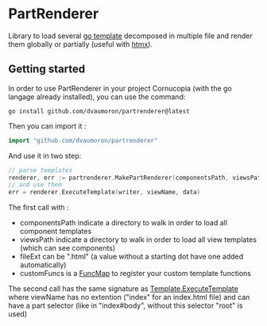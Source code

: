 # PartRenderer

Library to load several [go template](https://pkg.go.dev/text/template) decomposed in multiple file and render them globally or partially (useful with [htmx](https://htmx.org/)).

## Getting started

In order to use PartRenderer in your project Cornucopia (with the go langage already installed), you can use the command:

    go install github.com/dvaumoron/partrenderer@latest

Then you can import it :

```Go
import "github.com/dvaumoron/partrenderer"
```

And use it in two step:

```Go
// parse templates
renderer, err := partrenderer.MakePartRenderer(componentsPath, viewsPath, fileExt, customFuncs)
// and use them
err = renderer.ExecuteTemplate(writer, viewName, data)
```

The first call with :

- componentsPath indicate a directory to walk in order to load all component templates
- viewsPath indicate a directory to walk in order to load all view templates (which can see components)
- fileExt can be ".html" (a value without a starting dot have one added automatically)
- customFuncs is a [FuncMap](https://pkg.go.dev/text/template#FuncMap) to register your custom template functions

The second call has the same signature as [Template.ExecuteTemplate](https://pkg.go.dev/text/template#Template.ExecuteTemplate) where viewName has no extention ("index" for an index.html file) and can have a part selector (like in "index#body", without this selector "root" is used)
